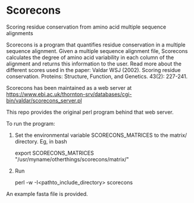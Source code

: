 # Scorecons
Scoring residue conservation from amino acid multiple sequence alignments

Scorecons is a program that quantifies residue conservation in a multiple sequence alignment. Given a multiple sequence alignment file, Scorecons calculates the degree of amino acid variability in each column of the alignment and returns this information to the user. Read more about the different scores used in the paper:
Valdar WSJ (2002). Scoring residue conservation. Proteins: Structure, Function, and Genetics. 43(2): 227-241.

Scorecons has been maintained as a web server at https://www.ebi.ac.uk/thornton-srv/databases/cgi-bin/valdar/scorecons_server.pl

This repo provides the original perl program behind that web server.

To run the program:
1. Set the environmental variable SCORECONS_MATRICES to the matrix/ directory. Eg, in bash
   
   export SCORECONS_MATRICES "/usr/myname/otherthings/scorecons/matrix/"
   
2. Run
   
   perl -w -I<pathto_include_directory> scorecons <filename>
   
An example fasta file is provided.
